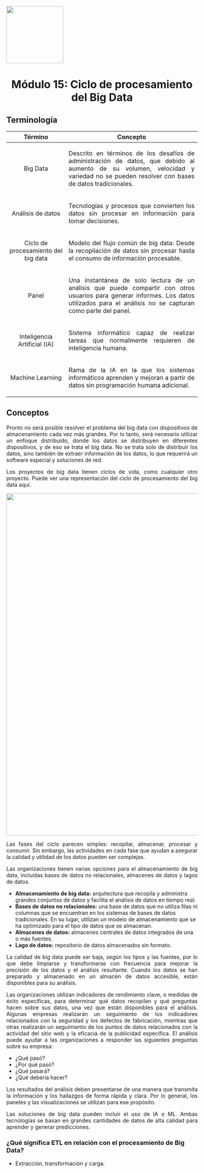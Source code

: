 <p align="left">
  <img src="https://semanadelcannabis.cayetano.edu.pe/assets/img/logo-upch.png" width="150">
  <h1 align="center">Módulo 15: Ciclo de procesamiento del Big Data</h1>
</p>

## Terminología

| Término  | Concepto  |
| :------------: | :------------: |
| Big Data  | <p align="justify">Descrito en términos de los desafíos de administración de datos, que debido al aumento de su volumen, velocidad y variedad no se pueden resolver con bases de datos tradicionales.</p>  |
| Análisis de datos  | <p align="justify">Tecnologías y procesos que convierten los datos sin procesar en información para tomar decisiones.</p>  |
| Ciclo de procesamiento del big data  | <p align="justify">Modelo del flujo común de big data: Desde la recopilación de datos sin procesar hasta el consumo de información procesable.</p>  |
| Panel  | <p align="justify">Una instantánea de solo lectura de un análisis que puede compartir con otros usuarios para generar informes. Los datos utilizados para el análisis no se capturan como parte del panel.</p>  |
| Inteligencia Artificial (IA)  | <p align="justify">Sistema informático capaz de realizar tareas que normalmente requieren de inteligencia humana.</p>  |
| Machine Learning  | <p align="justify">Rama de la IA en la que los sistemas informáticos aprenden y mejoran a partir de datos sin programación humana adicional.</p>  |

## Conceptos
<p align="justify">Pronto no será posible resolver el problema del big data con dispositivos de almacenamiento cada vez más grandes. Por lo tanto, será necesario utilizar un enfoque distribuido, donde los datos se distribuyen en diferentes dispositivos, y de eso se trata el big data. No se trata solo de distribuir los datos, sino también de extraer información de los datos, lo que requerirá un software especial y soluciones de red.</p>

<p align="justify">Los proyectos de big data tienen ciclos de vida, como cualquier otro proyecto. Puede ver una representación del ciclo de procesamiento del big data aquí.</p>

<p align= "center">
  <img src=https://github.com/EdwinJaraOFC/CDRPersonal/assets/150296803/9e934c70-d177-4aad-aa6b-e16f7e40ddb9"" width="900">
</p>

<p align="justify">Las fases del ciclo parecen simples: recopilar, almacenar, procesar y consumir. Sin embargo, las actividades en cada fase que ayudan a asegurar la calidad y utilidad de los datos pueden ser complejas.</p>

<p align="justify">Las organizaciones tienen varias opciones para el almacenamiento de big data, incluidas bases de datos no relacionales, almacenes de datos y lagos de datos.</p>

- **Almacenamiento de big data:** arquitectura que recopila y administra grandes conjuntos de datos y facilita el análisis de datos en tiempo real.
- **Bases de datos no relacionales:** una base de datos que no utiliza filas ni columnas que se encuentran en los sistemas de bases de datos tradicionales. En su lugar, utilizan un modelo de almacenamiento que se ha optimizado para el tipo de datos que se almacenan.
- **Almacenes de datos:** almacenes centrales de datos integrados de una o más fuentes.
- **Lago de datos:** repositorio de datos almacenados sin formato.

<p align="justify">La calidad de big data puede ser baja, según los tipos y las fuentes, por lo que debe limpiarse y transformarse con frecuencia para mejorar la precisión de los datos y el análisis resultante. Cuando los datos se han preparado y almacenado en un almacén de datos accesible, están disponibles para su análisis.</p>

<p align="justify">
Las organizaciones utilizan indicadores de rendimiento clave, o medidas de éxito específicas, para determinar qué datos recopilan y qué preguntas hacen sobre sus datos, una vez que están disponibles para el análisis. Algunas empresas realizarán un seguimiento de los indicadores relacionados con la seguridad y los defectos de fabricación, mientras que otras realizarán un seguimiento de los puntos de datos relacionados con la actividad del sitio web y la eficacia de la publicidad específica. El análisis puede ayudar a las organizaciones a responder las siguientes preguntas sobre su empresa:</p>

- ¿Qué pasó?
- ¿Por qué pasó?
- ¿Qué pasará?
- ¿Qué debería hacer?

<p align="justify">
Los resultados del análisis deben presentarse de una manera que transmita la información y los hallazgos de forma rápida y clara. Por lo general, los paneles y las visualizaciones se utilizan para ese propósito.</p>

<p align="justify">
Las soluciones de big data pueden incluir el uso de IA o ML. Ambas tecnologías se basan en grandes cantidades de datos de alta calidad para aprender y generar predicciones.</p>

### ¿Qué significa ETL en relación con el procesamiento de Big Data?
- Extracción, transformación y carga.
